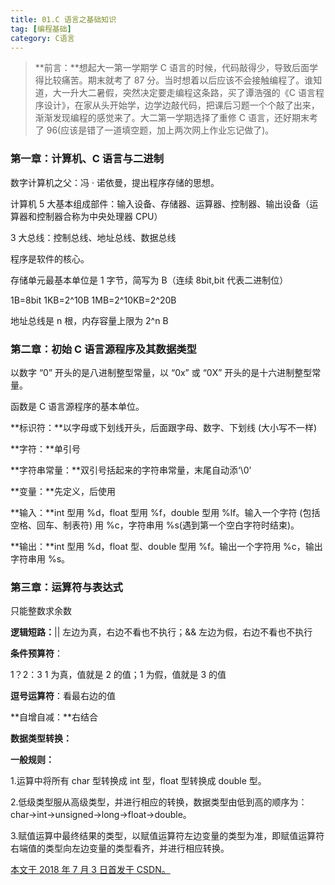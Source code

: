 ```yaml
---
title: 01.C 语言之基础知识
tag: [编程基础]
category: C语言
---
```


>**前言：**想起大一第一学期学 C 语言的时候，代码敲得少，导致后面学得比较痛苦。期末就考了 87 分。当时想着以后应该不会接触编程了。谁知道，大一升大二暑假，突然决定要走编程这条路，买了谭浩强的《C 语言程序设计》，在家从头开始学，边学边敲代码，把课后习题一个个敲了出来，渐渐发现编程的感觉来了。大二第一学期选择了重修 C 语言，还好期末考了 96(应该是错了一道填空题，加上两次网上作业忘记做了)。 

<!--more-->

### 第一章：计算机、C 语言与二进制

数字计算机之父：冯 · 诺依曼，提出程序存储的思想。

计算机 5 大基本组成部件：输入设备、存储器、运算器、控制器、输出设备（运算器和控制器合称为中央处理器 CPU）

3 大总线：控制总线、地址总线、数据总线

程序是软件的核心。

存储单元最基本单位是 1 字节，简写为 B（连续 8bit,bit 代表二进制位）

1B=8bit   1KB=2^10B  1MB=2^10KB=2^20B

地址总线是 n 根，内存容量上限为 2^n B

### 第二章：初始 C 语言源程序及其数据类型

以数字 “0” 开头的是八进制整型常量，以 “0x” 或 “0X” 开头的是十六进制整型常量。

函数是 C 语言源程序的基本单位。

**标识符：**以字母或下划线开头，后面跟字母、数字、下划线 (大小写不一样)

**字符：**单引号

**字符串常量：**双引号括起来的字符串常量，末尾自动添‘\0’

**变量：**先定义，后使用

**输入：**int 型用 %d，float 型用 %f，double 型用 %lf。输入一个字符 (包括空格、回车、制表符) 用 %c，字符串用 %s(遇到第一个空白字符时结束)。

**输出：**int 型用 %d，float 型、double 型用 %f。输出一个字符用 %c，输出字符串用 %s。

### 第三章：运算符与表达式

只能整数求余数

**逻辑短路：**|| 左边为真，右边不看也不执行；&& 左边为假，右边不看也不执行

**条件预算符**：

1？2：3     1 为真，值就是 2 的值；1 为假，值就是 3 的值

**逗号运算符**：看最右边的值

**自增自减：**右结合

**数据类型转换：**

**一般规则：**

1.运算中将所有 char 型转换成 int 型，float 型转换成 double 型。

2.低级类型服从高级类型，并进行相应的转换，数据类型由低到高的顺序为：char->int->unsigned->long->float->double。

3.赋值运算中最终结果的类型，以赋值运算符左边变量的类型为准，即赋值运算符右端值的类型向左边变量的类型看齐，并进行相应转换。



<u>本文于 2018 年 7 月 3 日首发于 [CSDN](https://blog.csdn.net/Wonz5130/article/details/80890389)。</u>	